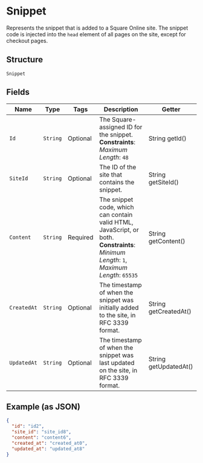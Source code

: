 
# Snippet

Represents the snippet that is added to a Square Online site. The snippet code is injected into the `head` element of all pages on the site, except for checkout pages.

## Structure

`Snippet`

## Fields

| Name | Type | Tags | Description | Getter |
|  --- | --- | --- | --- | --- |
| `Id` | `String` | Optional | The Square-assigned ID for the snippet.<br>**Constraints**: *Maximum Length*: `48` | String getId() |
| `SiteId` | `String` | Optional | The ID of the site that contains the snippet. | String getSiteId() |
| `Content` | `String` | Required | The snippet code, which can contain valid HTML, JavaScript, or both.<br>**Constraints**: *Minimum Length*: `1`, *Maximum Length*: `65535` | String getContent() |
| `CreatedAt` | `String` | Optional | The timestamp of when the snippet was initially added to the site, in RFC 3339 format. | String getCreatedAt() |
| `UpdatedAt` | `String` | Optional | The timestamp of when the snippet was last updated on the site, in RFC 3339 format. | String getUpdatedAt() |

## Example (as JSON)

```json
{
  "id": "id2",
  "site_id": "site_id8",
  "content": "content6",
  "created_at": "created_at0",
  "updated_at": "updated_at8"
}
```

